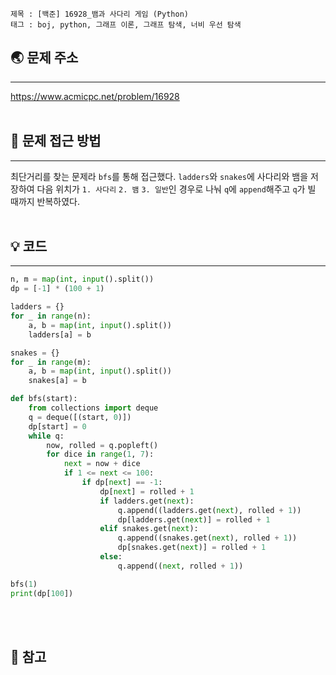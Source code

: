 ```
제목 : [백준] 16928_뱀과 사다리 게임 (Python)
태그 : boj, python, 그래프 이론, 그래프 탐색, 너비 우선 탐색
```
## 🌏 문제 주소
___
<https://www.acmicpc.net/problem/16928>
<br/><br/>

## 🤔 문제 접근 방법
___
최단거리를 찾는 문제라 `bfs`를 통해 접근했다. `ladders`와 `snakes`에 사다리와 뱀을 저장하여 다음 위치가 `1. 사다리` `2. 뱀` `3. 일반`인 경우로 나눠 `q`에 `append`해주고 `q`가 빌 때까지 반복하였다.
<br/><br/>

## 💡 코드 
___
```python
n, m = map(int, input().split())
dp = [-1] * (100 + 1)

ladders = {}
for _ in range(n):
    a, b = map(int, input().split())
    ladders[a] = b

snakes = {}
for _ in range(m):
    a, b = map(int, input().split())
    snakes[a] = b

def bfs(start):
    from collections import deque
    q = deque([(start, 0)])
    dp[start] = 0
    while q:
        now, rolled = q.popleft()
        for dice in range(1, 7):
            next = now + dice
            if 1 <= next <= 100:
                if dp[next] == -1:
                    dp[next] = rolled + 1
                    if ladders.get(next):
                        q.append((ladders.get(next), rolled + 1))
                        dp[ladders.get(next)] = rolled + 1
                    elif snakes.get(next):
                        q.append((snakes.get(next), rolled + 1))
                        dp[snakes.get(next)] = rolled + 1
                    else:
                        q.append((next, rolled + 1))

bfs(1)
print(dp[100])
```
<br/><br/>

## 📔 참고
> 
